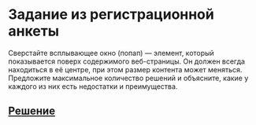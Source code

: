 Задание из регистрационной анкеты
===

Сверстайте всплывающее окно (попап) — элемент, который показывается поверх содержимого веб-страницы. Он должен всегда находиться в её центре, при этом размер контента может меняться. Предложите максимальное количество решений и объясните, какие у каждого из них есть недостатки и преимущества.
 
[Решение](http://semigradsky.github.io/yandex-shri/Register/Popup/)
---